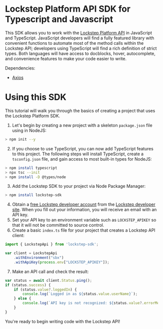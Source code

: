 # Lockstep Platform API SDK for Typescript and Javascript

This SDK allows you to work with the [Lockstep Platform API](https://developer.lockstep.io) in JavaScript and TypeScript.  JavaScript developers will find a fully featured library with convenient functions to automate most of the method calls within the Lockstep API; developers using TypeScript will find a rich definition of strict types.  Both languages will have access to docblocks, hover, autocomplete, and convenience features to make your code easier to write.

Dependencies:
* [Axios](https://www.npmjs.com/package/axios)

# Using this SDK

This tutorial will walk you through the basics of creating a project that uses the Lockstep Platform SDK.

1. Let's begin by creating a new project with a skeleton `package.json` file using in NodeJS:

```bash
> npm init --y
```

2. If you choose to use TypeScript, you can now add TypeScript features to this project.  The following steps will install TypeScript, create a `tsconfig.json` file, and gain access to most built-in types for NodeJS:

```bash
> npm install typescript
> npx tsc --init
> npm install -D @types/node
```

3. Add the Lockstep SDK to your project via Node Package Manager:

```bash
> npm install lockstep-sdk
```

4. Obtain a [free Lockstep developer account](https://developer.lockstep.io/reference/post_api-v1-provisioning-free-account) from the [Lockstep developer site](https://developer.lockstep.io/).  When you fill out your information, you will receive an email with an API key.
5. Set your API key to an environment variable such as `LOCKSTEP_APIKEY` so that it will not be committed to source control.
6. Create a basic `index.ts` file for your project that creates a Lockstep API client:

```typescript
import { LockstepApi } from 'lockstep-sdk';

var client = LockstepApi
    .withEnvironment("sbx")
    .withApiKey(process.env["LOCKSTEP_APIKEY"]);
```
7. Make an API call and check the result:

```typescript
var status = await client.Status.ping();
if (status.success) {
    if (status.value?.loggedIn) {
        console.log(`Logged in as ${status.value.userName}`);
    } else {
        console.log(`API key is not recognized: ${status.value?.errorMessage}`);
    }
}
```

You're ready to begin writing code with the Lockstep API!
